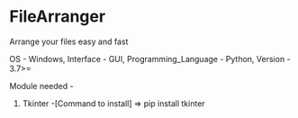 # FileArranger
Arrange your files easy and fast

OS - Windows,
Interface - GUI,
Programming_Language - Python,
Version - 3.7>=

Module needed - 
1. Tkinter -[Command to install] => pip install tkinter
